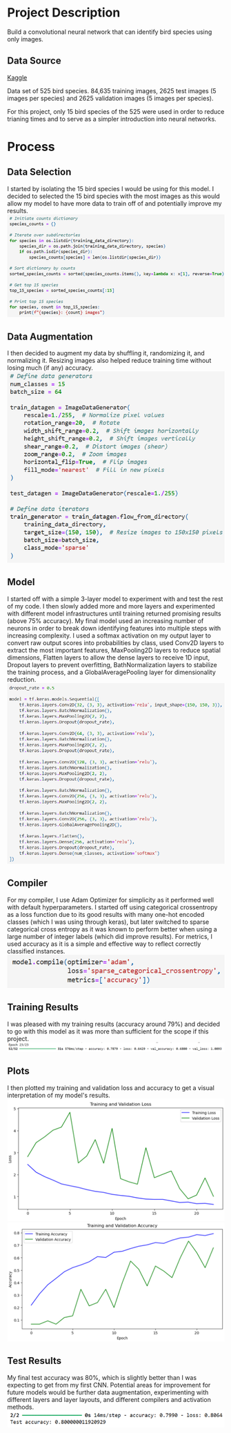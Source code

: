 # Project Description
Build a convolutional neural network that can identify bird species using only images.  

## Data Source
[Kaggle](https://www.kaggle.com/gpiosenka/100-bird-species)

Data set of 525 bird species. 84,635 training images, 2625 test images (5 images per species) and 2625 validation images (5 images per species).  

For this project, only 15 bird species of the 525 were used in order to reduce trianing times and to serve as a simpler introduction into neural networks.

# Process
## Data Selection
I started by isolating the 15 bird species I would be using for this model. I decided to selected the 15 bird species with the most images as this would allow my model to have more data to train off of and potentially improve my results.
![Isolate Species](https://github.com/NeilAucoin/Bird-Classification-Convolutional-Neural-Network/blob/main/Assets/isolate_15.PNG?raw=true)

## Data Augmentation
I then decided to augment my data by shuffling it, randomizing it, and normalizing it. Resizing images also helped reduce training time without losing much (if any) accuracy.  
![Shuffle, Randomize, Normalize](https://github.com/NeilAucoin/Bird-Classification-Convolutional-Neural-Network/blob/main/Assets/shuffle_randomize_normalize.PNG?raw=true)

## Model
I started off with a simple 3-layer model to experiment with and test the rest of my code. I then slowly added more and more layers and experimented with different model infrastructures until training returned promising results (above 75% accuracy). My final model used an increasing number of neurons in order to break down identifying features into multiple steps with increasing complexity. I used a softmax activation on my output layer to convert raw output scores into probabilities by class, used Conv2D layers to extract the most important features, MaxPooling2D layers to reduce spatial dimensions, Flatten layers to allow the dense layers to receive 1D input, Dropout layers to prevent overfitting, BathNormalization layers to stabilize the training process, and a GlobalAveragePooling layer for dimensionality reduction.  
![Final Model](https://github.com/NeilAucoin/Bird-Classification-Convolutional-Neural-Network/blob/main/Assets/final_model.PNG?raw=true)

## Compiler
For my compiler, I use Adam Optimizer for simplicity as it performed well with default hyperparameters. I started off using categorical crossentropy as a loss function due to its good results with many one-hot encoded classes (which I was using through keras), but later switched to sparse categorical cross entropy as it was known to perform better when using a large number of integer labels (which did improve results). For metrics, I used accuracy as it is a simple and effective way to reflect correctly classified instances.  
![Compiler](https://github.com/NeilAucoin/Bird-Classification-Convolutional-Neural-Network/blob/main/Assets/compiler.PNG?raw=true)

## Training Results
I was pleased with my training results (accuracy around 79%) and decided to go with this model as it was more than sufficient for the scope if this project.  
![Training Result](https://github.com/NeilAucoin/Bird-Classification-Convolutional-Neural-Network/blob/main/Assets/training_result.PNG?raw=true)

## Plots
I then plotted my training and validation loss and accuracy to get a visual interpretation of my model's results.  
![Training and Validation Loss](https://github.com/NeilAucoin/Bird-Classification-Convolutional-Neural-Network/blob/main/Assets/Training_and_Validation_Loss.PNG?raw=true)  
![Training and Validation Accuracy](https://github.com/NeilAucoin/Bird-Classification-Convolutional-Neural-Network/blob/main/Assets/Training_and_Validation_Accuracy.PNG?raw=true)

## Test Results
My final test accuracy was 80%, which is slightly better than I was expecting to get from my first CNN. Potential areas for improvement for future models would be further data augmentation, experimenting with different layers and layer layouts, and different compilers and activation methods.  
![Final Results](https://github.com/NeilAucoin/Bird-Classification-Convolutional-Neural-Network/blob/main/Assets/final_results.PNG?raw=true)
